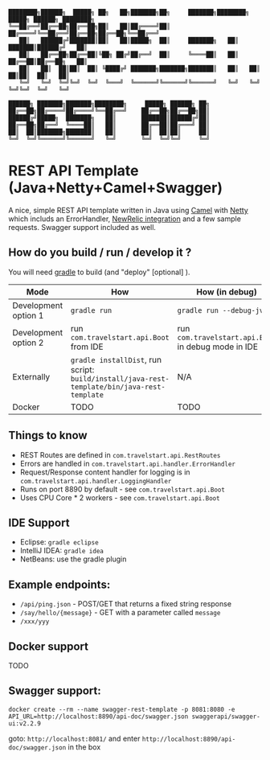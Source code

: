 ```  
████████╗██████╗  █████╗ ██╗   ██╗███████╗██╗     ███████╗████████╗ █████╗ ██████╗ ████████╗
╚══██╔══╝██╔══██╗██╔══██╗██║   ██║██╔════╝██║     ██╔════╝╚══██╔══╝██╔══██╗██╔══██╗╚══██╔══╝
   ██║   ██████╔╝███████║██║   ██║█████╗  ██║     ███████╗   ██║   ███████║██████╔╝   ██║   
   ██║   ██╔══██╗██╔══██║╚██╗ ██╔╝██╔══╝  ██║     ╚════██║   ██║   ██╔══██║██╔══██╗   ██║   
   ██║   ██║  ██║██║  ██║ ╚████╔╝ ███████╗███████╗███████║   ██║   ██║  ██║██║  ██║   ██║   
   ╚═╝   ╚═╝  ╚═╝╚═╝  ╚═╝  ╚═══╝  ╚══════╝╚══════╝╚══════╝   ╚═╝   ╚═╝  ╚═╝╚═╝  ╚═╝   ╚═╝   
                                                                                            
██████╗ ███████╗███████╗████████╗     █████╗ ██████╗ ██╗                                    
██╔══██╗██╔════╝██╔════╝╚══██╔══╝    ██╔══██╗██╔══██╗██║                                    
██████╔╝█████╗  ███████╗   ██║       ███████║██████╔╝██║                                    
██╔══██╗██╔══╝  ╚════██║   ██║       ██╔══██║██╔═══╝ ██║                                    
██║  ██║███████╗███████║   ██║       ██║  ██║██║     ██║                                    
╚═╝  ╚═╝╚══════╝╚══════╝   ╚═╝       ╚═╝  ╚═╝╚═╝     ╚═╝
```       
                                                                 
REST API Template (Java+Netty+Camel+Swagger)
=====================================

A nice, simple REST API template written in Java using [Camel](http://camel.apache.org/) with [Netty](https://github.com/netty/netty) which includs an ErrorHandler, [NewRelic integration](https://newrelic.com/) and a few sample requests. Swagger support included as well.

## How do you build / run / develop it ?

You will need [gradle](https://gradle.org/) to build (and "deploy" [optional] ). 

Mode | How | How (in debug)
--- | --- | ---
Development option 1| `gradle run` | `gradle run --debug-jvm`
Development option 2| run `com.travelstart.api.Boot` from IDE | run `com.travelstart.api.Boot` in debug mode in IDE
Externally | `gradle installDist`, run script: `build/install/java-rest-template/bin/java-rest-template` | N/A
Docker | TODO | TODO

## Things to know
- REST Routes are defined in `com.travelstart.api.RestRoutes`
- Errors are handled in `com.travelstart.api.handler.ErrorHandler`
- Request/Response content handler for logging is in `com.travelstart.api.handler.LoggingHandler`
- Runs on port 8890 by default - see `com.travelstart.api.Boot`
- Uses CPU Core * 2 workers - see `com.travelstart.api.Boot`

## IDE Support
- Eclipse: `gradle eclipse`
- IntelliJ IDEA: `gradle idea`
- NetBeans: use the gradle plugin

## Example endpoints:
- `/api/ping.json` - POST/GET that returns a fixed string response
- `/say/hello/{message}` - GET with a parameter called `message`
- `/xxx/yyy` 

## Docker support
TODO

## Swagger support:
`docker create --rm --name swagger-rest-template -p 8081:8080 -e API_URL=http://localhost:8890/api-doc/swagger.json swaggerapi/swagger-ui:v2.2.9`

goto: `http://localhost:8081/` and enter `http://localhost:8890/api-doc/swagger.json` in the box
